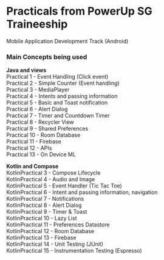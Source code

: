 # Practicals from PowerUp SG Traineeship 
Mobile Application Development Track (Android)


### Main Concepts being used <br/>

<b> Java and views </b><br/>
Practical 1 - Event Handling (Click event) <br/>
Practical 2 - Simple Counter (Event handling) <br/>
Practical 3 - MediaPlayer <br/>
Practical 4 - Intents and passing information <br/>
Practical 5 - Basic and Toast notification <br/>
Practical 6 - Alert Dialog <br/>
Practical 7 - Timer and Countdown Timer <br/>
Practical 8 - Recycler View <br/>
Practical 9 - Shared Preferences<br/>
Practical 10 - Room Database<br/>
Practical 11 - Firebase<br/>
Practical 12 - APIs<br/>
Practical 13 - On Device ML<br/>

<b> Kotlin and Compose </b> <br/>
KotlinPractical 3 - Compose Lifecycle<br/>
KotlinPractical 4 - Audio and Image<br/>
KotlinPractical 5 - Event Handler (Tic Tac Toe)<br/>
KotlinPractical 6 - Intent and passing information, navigation<br/>
KotlinPractical 7 - Notifications<br/>
KotlinPractical 8 - Alert Dialog<br/>
KotlinPractical 9 - Timer & Toast<br/>
KotlinPractical 10 - Lazy List<br/>
KotlinPractical 11 - Preferences Datastore<br/>
KotlinPractical 12 - Room Database<br/>
KotlinPractical 13 - Firebase<br/>
KotlinPractical 14 - Unit Testing (JUnit)<br/>
KotlinPractical 15 - Instrumentation Testing (Espresso)<br/>
